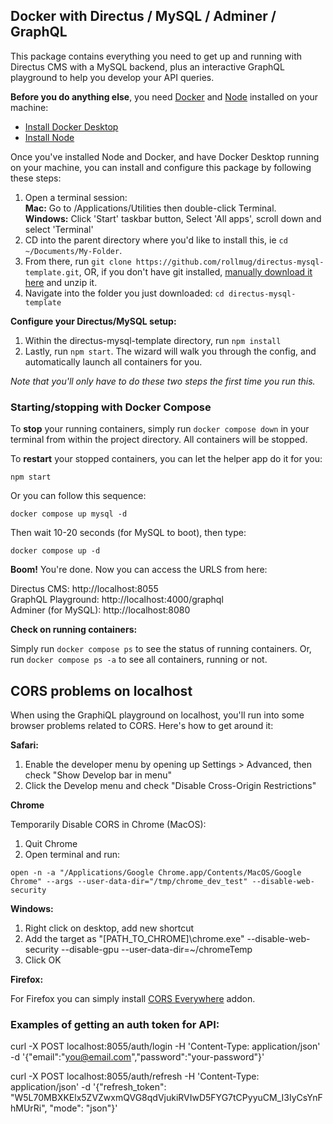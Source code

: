 ## Docker with Directus / MySQL / Adminer / GraphQL

This package contains everything you need to get up and running with Directus CMS with a MySQL backend, plus an interactive GraphQL playground to help you develop your API queries.

**Before you do anything else**, you need [Docker](https://www.docker.com) and [Node](https://nodejs.org) installed on your machine:

- [Install Docker Desktop](https://www.docker.com/products/docker-desktop/)  
- [Install Node](https://nodejs.org/en/download/)

Once you've installed Node and Docker, and have Docker Desktop running on your machine, you can install and configure this package by following these steps:

1. Open a terminal session:  
    **Mac:** Go to /Applications/Utilities then double-click Terminal.  
    **Windows:** Click 'Start' taskbar button, Select 'All apps', scroll down and select 'Terminal'
2. CD into the parent directory where you'd like to install this, ie `cd ~/Documents/My-Folder`.
3. From there, run `git clone https://github.com/rollmug/directus-mysql-template.git`, OR, if you don't have git installed, [manually download it here](https://github.com/rollmug/directus-mysql-template/archive/refs/heads/main.zip) and unzip it.
4. Navigate into the folder you just downloaded: `cd directus-mysql-template`

**Configure your Directus/MySQL setup:**

1. Within the directus-mysql-template directory, run `npm install`
2. Lastly, run `npm start`. The wizard will walk you through the config, and automatically launch all containers for you.

*Note that you'll only have to do these two steps the first time you run this.*

### Starting/stopping with Docker Compose

To **stop** your running containers, simply run `docker compose down` in your terminal from within the project directory. All containers will be stopped.

To **restart** your stopped containers, you can let the helper app do it for you:

`npm start`

Or you can follow this sequence:

`docker compose up mysql -d`

Then wait 10-20 seconds (for MySQL to boot), then type:

`docker compose up -d`

**Boom!** You're done. Now you can access the URLS from here:

Directus CMS: http://localhost:8055  
GraphQL Playground: http://localhost:4000/graphql  
Adminer (for MySQL): http://localhost:8080

**Check on running containers:**

Simply run `docker compose ps` to see the status of running containers. Or, run `docker compose ps -a` to see all containers, running or not.

## CORS problems on localhost

When using the GraphiQL playground on localhost, you'll run into some browser problems related to CORS. Here's how to get around it:

**Safari:**

1. Enable the developer menu by opening up Settings > Advanced, then check "Show Develop bar in menu"
2. Click the Develop menu and check "Disable Cross-Origin Restrictions"

**Chrome**

Temporarily Disable CORS in Chrome (MacOS):

1. Quit Chrome
2. Open terminal and run:

`open -n -a "/Applications/Google Chrome.app/Contents/MacOS/Google Chrome" --args --user-data-dir="/tmp/chrome_dev_test" --disable-web-security`

**Windows:**

1. Right click on desktop, add new shortcut
2. Add the target as "[PATH_TO_CHROME]\chrome.exe" --disable-web-security --disable-gpu --user-data-dir=~/chromeTemp
3. Click OK

**Firefox:**

For Firefox you can simply install [CORS Everywhere](https://addons.mozilla.org/en-US/firefox/addon/cors-everywhere/) addon.

### Examples of getting an auth token for API:

curl -X POST localhost:8055/auth/login -H 'Content-Type: application/json' -d '{"email":"you@email.com","password":"your-password"}'

curl -X POST localhost:8055/auth/refresh -H 'Content-Type: application/json' -d '{"refresh_token": "W5L70MBXKElx5ZVZwxmQVG8qdVjukiRVIwD5FYG7tCPyyuCM_I3IyCsYnFhMUrRi", "mode": "json"}'